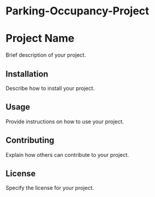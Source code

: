 # Parking-Occupancy-Project

# Project Name

Brief description of your project.

## Installation

Describe how to install your project.

## Usage

Provide instructions on how to use your project.

## Contributing

Explain how others can contribute to your project.

## License

Specify the license for your project.
